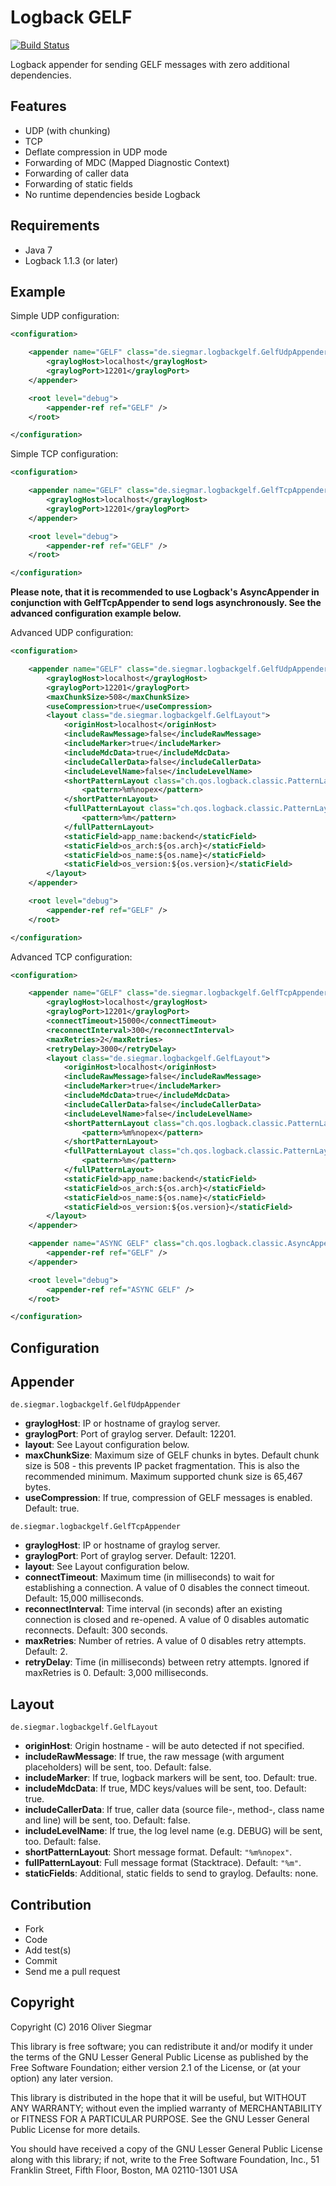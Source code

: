 Logback GELF
============

[![Build Status](https://api.travis-ci.org/osiegmar/logback-gelf.svg)](https://travis-ci.org/osiegmar/logback-gelf)

Logback appender for sending GELF messages with zero additional dependencies.


Features
--------

- UDP (with chunking)
- TCP
- Deflate compression in UDP mode
- Forwarding of MDC (Mapped Diagnostic Context)
- Forwarding of caller data
- Forwarding of static fields
- No runtime dependencies beside Logback


Requirements
------------

- Java 7
- Logback 1.1.3 (or later)


Example
-------

Simple UDP configuration:

```xml
<configuration>

    <appender name="GELF" class="de.siegmar.logbackgelf.GelfUdpAppender">
        <graylogHost>localhost</graylogHost>
        <graylogPort>12201</graylogPort>
    </appender>

    <root level="debug">
        <appender-ref ref="GELF" />
    </root>

</configuration>
```

Simple TCP configuration:

```xml
<configuration>

    <appender name="GELF" class="de.siegmar.logbackgelf.GelfTcpAppender">
        <graylogHost>localhost</graylogHost>
        <graylogPort>12201</graylogPort>
    </appender>

    <root level="debug">
        <appender-ref ref="GELF" />
    </root>

</configuration>
```

**Please note, that it is recommended to use Logback's AsyncAppender in conjunction with
GelfTcpAppender to send logs asynchronously. See the advanced configuration example below.**


Advanced UDP configuration:

```xml
<configuration>

    <appender name="GELF" class="de.siegmar.logbackgelf.GelfUdpAppender">
        <graylogHost>localhost</graylogHost>
        <graylogPort>12201</graylogPort>
        <maxChunkSize>508</maxChunkSize>
        <useCompression>true</useCompression>
        <layout class="de.siegmar.logbackgelf.GelfLayout">
            <originHost>localhost</originHost>
            <includeRawMessage>false</includeRawMessage>
            <includeMarker>true</includeMarker>
            <includeMdcData>true</includeMdcData>
            <includeCallerData>false</includeCallerData>
            <includeLevelName>false</includeLevelName>
            <shortPatternLayout class="ch.qos.logback.classic.PatternLayout">
                <pattern>%m%nopex</pattern>
            </shortPatternLayout>
            <fullPatternLayout class="ch.qos.logback.classic.PatternLayout">
                <pattern>%m</pattern>
            </fullPatternLayout>
            <staticField>app_name:backend</staticField>
            <staticField>os_arch:${os.arch}</staticField>
            <staticField>os_name:${os.name}</staticField>
            <staticField>os_version:${os.version}</staticField>
        </layout>
    </appender>

    <root level="debug">
        <appender-ref ref="GELF" />
    </root>

</configuration>
```

Advanced TCP configuration:

```xml
<configuration>

    <appender name="GELF" class="de.siegmar.logbackgelf.GelfTcpAppender">
        <graylogHost>localhost</graylogHost>
        <graylogPort>12201</graylogPort>
        <connectTimeout>15000</connectTimeout>
        <reconnectInterval>300</reconnectInterval>
        <maxRetries>2</maxRetries>
        <retryDelay>3000</retryDelay>
        <layout class="de.siegmar.logbackgelf.GelfLayout">
            <originHost>localhost</originHost>
            <includeRawMessage>false</includeRawMessage>
            <includeMarker>true</includeMarker>
            <includeMdcData>true</includeMdcData>
            <includeCallerData>false</includeCallerData>
            <includeLevelName>false</includeLevelName>
            <shortPatternLayout class="ch.qos.logback.classic.PatternLayout">
                <pattern>%m%nopex</pattern>
            </shortPatternLayout>
            <fullPatternLayout class="ch.qos.logback.classic.PatternLayout">
                <pattern>%m</pattern>
            </fullPatternLayout>
            <staticField>app_name:backend</staticField>
            <staticField>os_arch:${os.arch}</staticField>
            <staticField>os_name:${os.name}</staticField>
            <staticField>os_version:${os.version}</staticField>
        </layout>
    </appender>

    <appender name="ASYNC GELF" class="ch.qos.logback.classic.AsyncAppender">
        <appender-ref ref="GELF" />
    </appender>

    <root level="debug">
        <appender-ref ref="ASYNC GELF" />
    </root>

</configuration>
```

Configuration
-------------

## Appender

`de.siegmar.logbackgelf.GelfUdpAppender`

* **graylogHost**: IP or hostname of graylog server.
* **graylogPort**: Port of graylog server. Default: 12201.
* **layout**: See Layout configuration below.
* **maxChunkSize**: Maximum size of GELF chunks in bytes. Default chunk size is 508 - this prevents
  IP packet fragmentation. This is also the recommended minimum.
  Maximum supported chunk size is 65,467 bytes.
* **useCompression**: If true, compression of GELF messages is enabled. Default: true.


`de.siegmar.logbackgelf.GelfTcpAppender`

* **graylogHost**: IP or hostname of graylog server.
* **graylogPort**: Port of graylog server. Default: 12201.
* **layout**: See Layout configuration below.
* **connectTimeout**: Maximum time (in milliseconds) to wait for establishing a connection. A value
  of 0 disables the connect timeout. Default: 15,000 milliseconds.
* **reconnectInterval**: Time interval (in seconds) after an existing connection is closed and
  re-opened. A value of 0 disables automatic reconnects. Default: 300 seconds.
* **maxRetries**: Number of retries. A value of 0 disables retry attempts. Default: 2.
* **retryDelay**: Time (in milliseconds) between retry attempts. Ignored if maxRetries is 0. 
  Default: 3,000 milliseconds.


## Layout

`de.siegmar.logbackgelf.GelfLayout`

* **originHost**: Origin hostname - will be auto detected if not specified.
* **includeRawMessage**: If true, the raw message (with argument placeholders) will be sent, too. 
  Default: false.
* **includeMarker**: If true, logback markers will be sent, too. Default: true.
* **includeMdcData**: If true, MDC keys/values will be sent, too. Default: true.
* **includeCallerData**: If true, caller data (source file-, method-, class name and line) will be 
  sent, too. Default: false.
* **includeLevelName**: If true, the log level name (e.g. DEBUG) will be sent, too. Default: false.
* **shortPatternLayout**: Short message format. Default: `"%m%nopex"`. 
* **fullPatternLayout**: Full message format (Stacktrace). Default: `"%m"`.
* **staticFields**: Additional, static fields to send to graylog. Defaults: none.


Contribution
------------

- Fork
- Code
- Add test(s)
- Commit
- Send me a pull request


Copyright
---------

Copyright (C) 2016 Oliver Siegmar

This library is free software; you can redistribute it and/or
modify it under the terms of the GNU Lesser General Public
License as published by the Free Software Foundation; either
version 2.1 of the License, or (at your option) any later version.

This library is distributed in the hope that it will be useful,
but WITHOUT ANY WARRANTY; without even the implied warranty of
MERCHANTABILITY or FITNESS FOR A PARTICULAR PURPOSE.  See the GNU
Lesser General Public License for more details.

You should have received a copy of the GNU Lesser General Public
License along with this library; if not, write to the Free Software
Foundation, Inc., 51 Franklin Street, Fifth Floor, Boston, MA  02110-1301  USA

